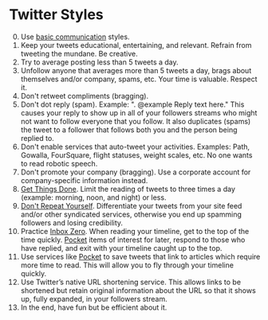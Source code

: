 # Twitter Styles

0. Use [basic communication](basic.md) styles.
0. Keep your tweets educational, entertaining, and relevant. Refrain from tweeting the mundane. Be
   creative.
0. Try to average posting less than 5 tweets a day.
0. Unfollow anyone that averages more than 5 tweets a day, brags about themselves and/or company,
   spams, etc. Your time is valuable. Respect it.
0. Don't retweet compliments (bragging).
0. Don't dot reply (spam). Example: ". @example Reply text here." This causes your reply to show up
   in all of your followers streams who might not want to follow everyone that you follow. It also
   duplicates (spams) the tweet to a follower that follows both you and the person being replied to.
0. Don't enable services that auto-tweet your activities. Examples: Path, Gowalla, FourSquare,
   flight statuses, weight scales, etc. No one wants to read robotic speech.
0. Don't promote your company (bragging). Use a corporate account for company-specific information
   instead.
0. [Get Things Done](https://en.wikipedia.org/wiki/Getting_Things_Done). Limit the reading of tweets
   to three times a day (example: morning, noon, and night) or less.
0. [Don't Repeat Yourself](https://en.wikipedia.org/wiki/Don%27t_Repeat_Yourself). Differentiate
   your tweets from your site feed and/or other syndicated services, otherwise you end up spamming
   followers and losing credibility.
0. Practice [Inbox Zero](http://inboxzero.com). When reading your timeline, get to the top of the
   time quickly. [Pocket](http://getpocket.com) items of interest for later, respond to those who
   have replied, and exit with your timeline caught up to the top.
0. Use services like [Pocket](http://getpocket.com) to save tweets that link to articles which
   require more time to read. This will allow you to fly through your timeline quickly.
0. Use Twitter’s native URL shortening service. This allows links to be shortened but retain
   original information about the URL so that it shows up, fully expanded, in your followers stream.
0. In the end, have fun but be efficient about it.
